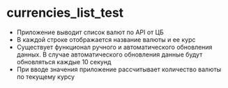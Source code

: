 # currencies_list_test
- Приложение выводит список валют по API от ЦБ
- В каждой строке отображается название валюты и ее курс
- Существует функционал ручного и автоматического обновления данных.  В случае автоматического обновления данные будут обновляться каждые 10 секунд
- При вводе значения приложение рассчитывает количество валюты по текущему курсу